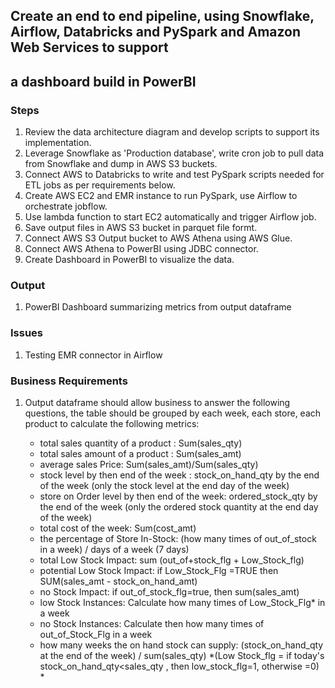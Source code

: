 ## Create an end to end pipeline, using Snowflake, Airflow, Databricks and PySpark and Amazon Web Services to support
## a dashboard build in PowerBI

### Steps
1. Review the data architecture diagram and develop scripts to support its implementation.
2. Leverage Snowflake as 'Production database', write cron job to pull data from Snowflake
and dump in AWS S3 buckets.
3. Connect AWS to Databricks to write and test PySpark scripts needed for ETL jobs as
per requirements below.
4. Create AWS EC2 and EMR instance to run PySpark, use Airflow to orchestrate jobflow.
5. Use lambda function to start EC2 automatically and trigger Airflow job.
6. Save output files in AWS S3 bucket in parquet file formt.
7. Connect AWS S3 Output bucket to AWS Athena using AWS Glue.
8. Connect AWS Athena to PowerBI using JDBC connector.
9. Create Dashboard in PowerBI to visualize the data.

### Output
1. PowerBI Dashboard summarizing metrics from output dataframe

### Issues
1. Testing EMR connector in Airflow

### Business Requirements
1. Output dataframe should allow business to answer the following questions, the table should
be grouped by each week, each store, each product to calculate the following metrics:

    - total sales quantity of a product : Sum(sales_qty)
    - total sales amount of a product : Sum(sales_amt)
    - average sales Price: Sum(sales_amt)/Sum(sales_qty)
    - stock level by then end of the week : stock_on_hand_qty by the end of the week (only the stock level at the end 
     day of the week)
    - store on Order level by then end of the week: ordered_stock_qty by the end of the week (only the ordered stock 
     quantity at the end day of the week)
    - total cost of the week: Sum(cost_amt)
    - the percentage of Store In-Stock: (how many times of out_of_stock in a week) / days of a week (7 days)
    - total Low Stock Impact: sum (out_of+stock_flg + Low_Stock_flg)
    - potential Low Stock Impact: if Low_Stock_Flg =TRUE then SUM(sales_amt - stock_on_hand_amt)
    - no Stock Impact: if out_of_stock_flg=true, then sum(sales_amt)
    - low Stock Instances: Calculate how many times of Low_Stock_Flg* in a week
    - no Stock Instances: Calculate then how many times of out_of_Stock_Flg in a week
    - how many weeks the on hand stock can supply: (stock_on_hand_qty at the end of the week) / sum(sales_qty)
    *(Low Stock_flg = if today's stock_on_hand_qty<sales_qty , then low_stock_flg=1, otherwise =0) *
